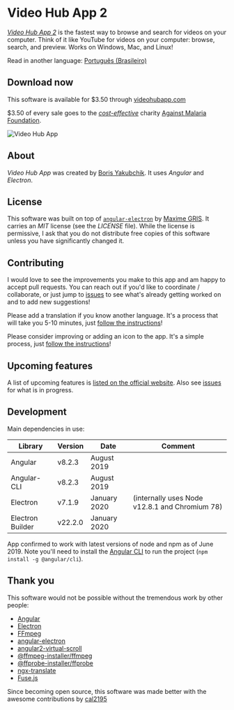 # Video Hub App 2

[*Video Hub App 2*](https://videohubapp.com/) is the fastest way to browse and search for videos on your computer. Think of it like YouTube for videos on your computer: browse, search, and preview. Works on Windows, Mac, and Linux!

Read in another language: [Português (Brasileiro)](https://github.com/whyboris/Video-Hub-App/blob/master/README.br.md)

## Download now

This software is available for $3.50 through [videohubapp.com](https://videohubapp.com/download.html)

$3.50 of every sale goes to the [_cost-effective_](https://www.givewell.org/charities/top-charities) charity [Against Malaria Foundation](https://www.againstmalaria.com/).

![Video Hub App](https://videohubapp.com/images/4.jpg)

## About

*Video Hub App* was created by [Boris Yakubchik](https://videohubapp.com/about.html). It uses _Angular_ and _Electron_.

## License

This software was built on top of [`angular-electron`](https://github.com/maximegris/angular-electron) by [Maxime GRIS](https://github.com/maximegris). It carries an _MIT_ license (see the _LICENSE_ file). While the license is permissive, I ask that you do not distribute free copies of this software unless you have significantly changed it.

## Contributing

I would love to see the improvements you make to this app and am happy to accept pull requests. You can reach out if you'd like to coordinate / collaborate, or just jump to [issues](https://github.com/whyboris/Video-Hub-App/issues) to see what's already getting worked on and to add new suggestions!

Please add a translation if you know another language. It's a process that will take you 5-10 minutes, just [follow the instructions](https://github.com/whyboris/Video-Hub-App/tree/master/i18n)!

Please consider improving or adding an icon to the app. It's a simple process, just [follow the instructions](https://github.com/whyboris/Video-Hub-App/tree/master/src/app/components/icon)!

## Upcoming features

A list of upcoming features is [listed on the official website](https://videohubapp.com/future.html). Also see [issues](https://github.com/whyboris/Video-Hub-App/issues) for what is in progress.

## Development

Main dependencies in use:

| Library     | Version | Date        | Comment |
| -------     | ------- | ----        | ------- |
| Angular     | v8.2.3  | August 2019 |         |
| Angular-CLI | v8.2.3  | August 2019 |         |
| Electron    | v7.1.9  | January 2020 | (internally uses Node v12.8.1 and Chromium 78) |
| Electron Builder | v22.2.0 | January 2020 |     |

App confirmed to work with latest versions of node and npm as of June 2019. Note you'll need to install the [Angular CLI](https://cli.angular.io) to run the project (`npm install -g @angular/cli`).

## Thank you

This software would not be possible without the tremendous work by other people:

 - [Angular](https://github.com/angular/angular)
 - [Electron](https://github.com/electron/electron)
 - [FFmpeg](https://www.ffmpeg.org/)
 - [angular-electron](https://github.com/maximegris/angular-electron)
 - [angular2-virtual-scroll](https://www.npmjs.com/package/angular2-virtual-scroll)
 - [@ffmpeg-installer/ffmpeg](https://www.npmjs.com/package/@ffmpeg-installer/ffmpeg)
 - [@ffprobe-installer/ffprobe](https://www.npmjs.com/package/@ffprobe-installer/ffprobe)
 - [ngx-translate](https://github.com/ngx-translate/core)
 - [Fuse.js](https://github.com/krisk/Fuse)

Since becoming open source, this software was made better with the awesome contributions by [cal2195](https://github.com/cal2195)
